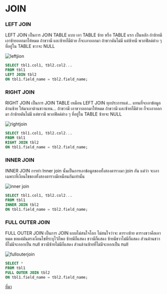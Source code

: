 # JOIN

### LEFT JOIN
LEFT JOIN เป็นการ JOIN TABLE แบบ เอา TABLE ซ้าย หรือ TABLE แรก เป็นหลัก ถ้าซ้ายมี เอาซ้ายออกมาให้หมด
ถ้าขวามี และซ้ายก็มีด้วย ก็จะเอาออกมา
ถ้าขวาดันไม่มี แต่ซ้ายมี พวกฟิลด์ต่าง ๆ ที่อยู่ใน TABLE ขวาจะ NULL

![leftjion](https://miro.medium.com/v2/resize:fit:1400/format:webp/1*8CR8r4MIoq33ScZ6do5fSg.png)

```sql
SELECT tbl1.col1, tbl2.col2...
FROM tbl1
LEFT JOIN tbl2
ON tbl1.field_name = tbl2.field_name;
```

### RIGHT JOIN

RIGHT JOIN เป็นการ JOIN TABLE เหมือน LEFT JOIN ทุกประการแต่… แทนที่จะเอาข้อมูลด้านซ้าย ให้มาเอาด้านขวาแทน…
ถ้าขวามี เอาขวาออกมาให้หมด
ถ้าขวามี และซ้ายก็มีด้วย ก็จะเอาออกมา
ถ้าซ้ายดันไม่มี แต่ขวามี พวกฟิลด์ต่าง ๆ ที่อยู่ใน TABLE ซ้ายจะ NULL

![rightjoin](https://miro.medium.com/v2/resize:fit:1400/format:webp/1*XdnZ2RsSDzgdqgRQ_dlwog.png)

```sql
SELECT tbl1.col1, tbl2.col2...
FROM tbl1
RIGHT JOIN tbl2
ON tbl1.field_name = tbl2.field_name;
```

### INNER JOIN
INNER JOIN การทำ Inner join นั้นเป็นการเอาข้อมูลของทั้งสองตารางมา join กัน แต่ว่า จะเอาเฉพาะที่เงือนไขของทั้งสองตารางมีเหมือนกันเท่านั้น

![inner join](https://miro.medium.com/v2/resize:fit:1400/format:webp/1*dLqTQUk7TnVXGdBqWjeAOQ.png)

```sql
SELECT tbl1.col1, tbl2.col2...
FROM tbl1
INNER JOIN tbl2
ON tbl1.field_name = tbl2.field_name;
```

### FULL OUTER JOIN

FULL OUTER JOIN เป็นการ JOIN แบบไม่สนใจโลก ไม่สนใจว่าจะ ตารางซ้าย ตารางขวาคือเอาหมด ขอแค่มันตรงเงื่อนไขที่ระบุไว้ก็พอ
ซ้ายมีก็แสดง
ขวามีก็แสดง
ซ้ายมีขวาไม่มีก็แสดง ส่วนด้านขวาที่ไม่มีจะออกเป็น null
ขวามีซ้ายไม่มีก็แสดง ส่วนด้านซ้ายที่ไม่มีจะออกเป็น null

![fullouterjoin](https://miro.medium.com/v2/resize:fit:1400/format:webp/1*8dGpguA0nozycblBAhaEpw.png)

```sql
SELECT *
FROM tbl1
FULL OUTER JOIN tbl2
ON tbl1.field_name = tbl2.field_name;
```


[ที่มา](https://iamgique.medium.com/%E0%B8%81%E0%B8%B2%E0%B8%A3%E0%B9%83%E0%B8%8A%E0%B9%89-join-%E0%B9%83%E0%B8%99-sql-%E0%B9%81%E0%B8%9A%E0%B8%9A%E0%B8%AD%E0%B9%8B%E0%B8%AD%E0%B8%87%E0%B8%B5%E0%B9%89%E0%B8%99%E0%B8%B5%E0%B9%88%E0%B9%80%E0%B8%AD%E0%B8%87-479ce75f33b1)
